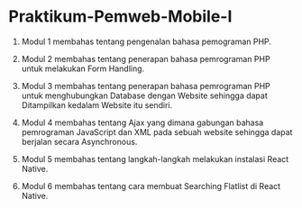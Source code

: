 # Praktikum-Pemweb-Mobile-I

1. Modul 1
   membahas tentang pengenalan bahasa pemograman PHP.

2. Modul 2 
   membahas tentang penerapan bahasa pemrograman PHP untuk melakukan Form Handling.

3. Modul 3 
   membahas tentang penerapan bahasa pemrograman PHP untuk menghubungkan Database dengan Website sehingga dapat Ditampilkan kedalam Website itu sendiri.

4. Modul 4 
   membahas tentang Ajax yang dimana gabungan bahasa pemrograman JavaScript dan XML pada sebuah website sehingga dapat berjalan secara Asynchronous.

5. Modul 5 
   membahas tentang langkah-langkah melakukan instalasi React Native.

6. Modul 6 
   membahas tentang cara membuat Searching Flatlist di React Native.
